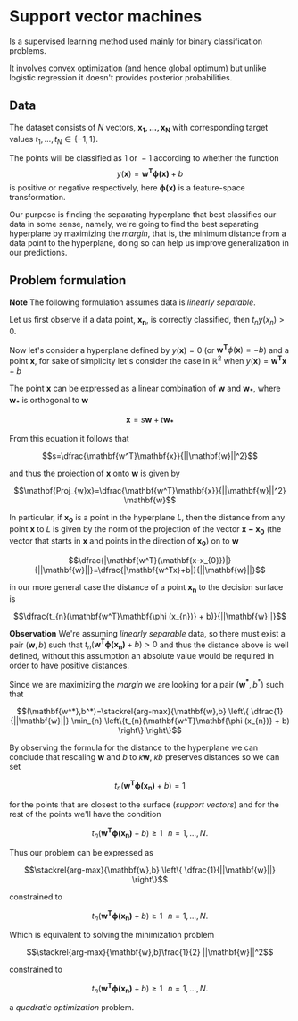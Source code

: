 # Support vector machines

Is a supervised learning method used mainly for binary classification problems.

It involves convex optimization (and hence global optimum) but unlike logistic regression it doesn't provides posterior probabilities.

## Data
The dataset consists of $N$ vectors, $\mathbf{x_{1},\ldots,x_{N}}$ with corresponding target values $t_{1},\ldots,t_{N} \in \{-1,1\}$.

The points will be classified as $1 \text{ or } -1$ according to whether the function
$$y(\mathbf{x})=\mathbf{w^{T}\phi(x)}+b$$
is positive or negative respectively, here $\mathbf{\phi(x)}$ is a feature-space transformation.

Our purpose is finding the separating hyperplane that best classifies our data in some sense, namely, we're going to find the best separating hyperplane by maximizing the *margin*, that is, the minimum distance from a data point to the hyperplane, doing so can help us improve generalization in our predictions.

## Problem formulation

**Note** The following formulation assumes data is *linearly separable*.

Let us first observe if a data point, $\mathbf{x_{n}}$, is correctly classified, then $t_{n}y(x_{n})>0$.

Now let's consider a hyperplane defined by $y(\mathbf{x})=0$ (or $\mathbf{w^T}\phi(\mathbf{x})=-b$) and a point $\mathbf{x}$, for sake of simplicity let's consider the case in $\mathbb{R}^2$ when $y(\mathbf{x})=\mathbf{w^{T}x}+b$

The point $\mathbf{x}$ can be expressed as a linear combination of $\mathbf{w}$ and $\mathbf{w_{*}}$, where $\mathbf{w_{*}}$ is orthogonal to $\mathbf{w}$

$$\mathbf{x}=s\mathbf{w}+t\mathbf{w_{*}}$$

From this equation it follows that

$$s=\dfrac{\mathbf{w^T}\mathbf{x}}{||\mathbf{w}||^2}$$

and thus the projection of $\mathbf{x}$ onto $\mathbf{w}$ is given by

$$\mathbf{Proj_{w}x}=\dfrac{\mathbf{w^T}\mathbf{x}}{||\mathbf{w}||^2} \mathbf{w}$$

In particular, if $\mathbf{x_{0}}$ is a point in the hyperplane $L$, then the distance from any point $\mathbf{x}$ to  $L$ is given by the norm of the projection of the vector $\mathbf{x-x_{0}}$ (the vector that starts in $\mathbf{x}$ and points in the direction of $\mathbf{x_{0}}$) on to $\mathbf{w}$

$$\dfrac{|\mathbf{w^T}(\mathbf{x-x_{0}})|}{||\mathbf{w}||}=\dfrac{|\mathbf{w^Tx}+b|}{||\mathbf{w}||}$$

in our more general case the distance of a point $\mathbf{x_{n}}$ to the decision surface is

$$\dfrac{t_{n}(\mathbf{w^T}\mathbf{\phi (x_{n})} + b)}{||\mathbf{w}||}$$

**Observation** We're assuming *linearly separable* data, so there must exist a pair $(\mathbf{w},b)$ such that $t_{n}(\mathbf{w^T}\mathbf{\phi(x_{n})} + b)>0$ and thus the distance above is well defined, without this assumption an absolute value would be required in order to have positive distances.

Since we are maximizing the *margin* we are looking for a pair $(\mathbf{w^*},b^*)$ such that

$$(\mathbf{w^*},b^*)=\stackrel{arg-max}{\mathbf{w},b} \left\{ \dfrac{1}{||\mathbf{w}||} \min_{n} \left\{t_{n}(\mathbf{w^T}\mathbf{\phi (x_{n})} + b) \right\} \right\}$$

By observing the formula for the distance to the hyperplane we can conclude that rescaling $\mathbf{w}$ and $b$ to $\kappa\mathbf{w}$, $\kappa b$ preserves distances so we can set

$$t_{n}(\mathbf{w^T}\mathbf{\phi (x_{n})} + b)=1$$

for the points that are closest to the surface (*support vectors*) and for the rest of the points we'll have the condition

$$t_{n}(\mathbf{w^T}\mathbf{\phi (x_{n})} + b)\geq1\,\,\,\,n=1,\ldots,N.$$

Thus our problem can be expressed as

$$\stackrel{arg-max}{\mathbf{w},b} \left\{ \dfrac{1}{||\mathbf{w}||} \right\}$$

constrained to

$$t_{n}(\mathbf{w^T}\mathbf{\phi (x_{n})} + b)\geq1\,\,\,\,n=1,\ldots,N.$$

Which is equivalent to solving the minimization problem

$$\stackrel{arg-max}{\mathbf{w},b}\frac{1}{2} ||\mathbf{w}||^2$$

constrained to

$$t_{n}(\mathbf{w^T}\mathbf{\phi (x_{n})} + b)\geq1\,\,\,\,n=1,\ldots,N.$$

a *quadratic optimization* problem.
